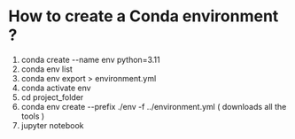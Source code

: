 # How to create a Conda environment ?

1.	conda create --name env python=3.11
2.	conda env list
3.	conda env export > environment.yml
4.	conda activate env
5.	cd project_folder
6.	conda env create --prefix ./env -f ../environment.yml ( downloads all the tools )
7.	jupyter notebook
